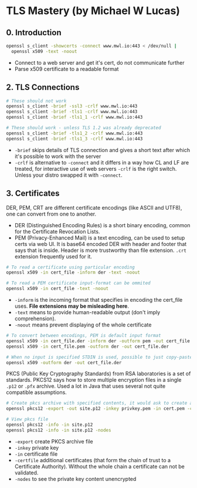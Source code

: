 # TLS Mastery (by Michael W Lucas)

## 0. Introduction

```bash
openssl s_client -showcerts -connect www.mwl.io:443 < /dev/null | 
  openssl x509 -text -noout
```

- Connect to a web server and get it's cert, do not communicate further
- Parse x509 certificate to a readable format

## 2. TLS Connections

```bash
# These should not work
openssl s_client -brief -ssl3 -crlf www.mwl.io:443
openssl s_client -brief -tls1 -crlf www.mwl.io:443
openssl s_client -brief -tls1_1 -crlf www.mwl.io:443

# These should work - unless TLS 1.2 was already deprecated
openssl s_client -brief -tls1_2 -crlf www.mwl.io:443
openssl s_client -brief -tls1_3 -crlf www.mwl.io:443
```

- `-brief` skips details of TLS connection and gives a short text after which it's possible to work with the server
- `-crlf` is alternative to `-connect` and it differs in a way how CL and LF are treated, for interactive use of web servers `-crlf` is the right switch. Unless your distro swapped it with `-connect`.

## 3. Certificates

DER, PEM, CRT are different certificate encodings (like ASCII and UTF8), one can convert from one to another.

- DER (Distinguished Encoding Rules) is a short binary encoding, common for the Certificate Revocation Lists.
- PEM (Privacy-Enhanced Mail) is a text encoding, can be used to setup certs via web UI. It is base64 encoded DER with header and footer that says that is inside. Header is more trustworthy than file extension. `.crt` extension frequently used for it.

```bash
# To read a certificate using particular encoding
openssl x509 -in cert_file -inform der -text -noout

# To read a PEM certificate input-format can be ommited
openssl x509 -in cert_file -text -noout

```

- `-inform` is the incoming format that specifies in encoding the cert_file uses. **File extensions may be misleading here**.
- `-text` means to provide human-readable output (don't imply comprehension).
- `-noout` means prevent displaying of the whole certificate

```bash
# To convert between encodings, PEM is default input format
openssl x509 -in cert_file.der -inform der -outform pem -out cert_file.pem
openssl x509 -in cert_file.pem -outform der -out cert_file.der

# When no input is specified STDIN is used, possible to just copy-paste PEM
openssl x509 -outform der -out cert_file.der
```

PKCS (Public Key Cryptography Standards) from RSA laboratories is a set of standards. PKCS12 says how to store multiple encryption files in a single `.p12` or `.pfx` archive. Used a lot in Java that uses several not quite compatible assumptions.

```bash
# Create pkcs archive with specified contents, it would ask to create a password for it
openssl pkcs12 -export -out site.p12 -inkey privkey.pem -in cert.pem -certifile chain.pem

# View pkcs file
openssl pkcs12 -info -in site.p12
openssl pkcs12 -info -in site.p12 -nodes
```

- `-export` create PKCS archive file
- `-inkey` private key
- `-in` certificate file
- `-certfile` additional certificates (that form the chain of trust to a Certificate Authority). Without the whole chain a certificate can not be validated.
- `-nodes` to see the private key content unencrypted
